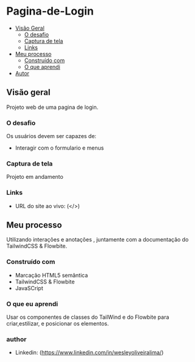 # Pagina-de-Login

- [Visão Geral](#visão-geral)
  - [O desafio](#the-challenge)
  - [Captura de tela](#captura-de-tela)
  - [Links](#links)
- [Meu processo](#meu-processo)
  - [Construído com](#construído-com)
  - [O que aprendi](#o-que-aprendi)
- [Autor](#autor)


## Visão geral

Projeto web de uma pagina de login.

### O desafio

Os usuários devem ser capazes de:

- Interagir com o formulario e menus

### Captura de tela

Projeto em andamento

### Links

- URL do site ao vivo: (</>)

## Meu processo

Utilizando interações e anotações , juntamente com a documentação do TailwindCSS & Flowbite.

### Construído com

- Marcação HTML5 semântica
- TailwindCSS & Flowbite
- JavaSCript

### O que eu aprendi

Usar os componentes de classes do TailWind e do Flowbite para criar,estilizar, e posicionar os elementos.

### author
- Linkedin: (https://www.linkedin.com/in/wesleyoliveiralima/)

